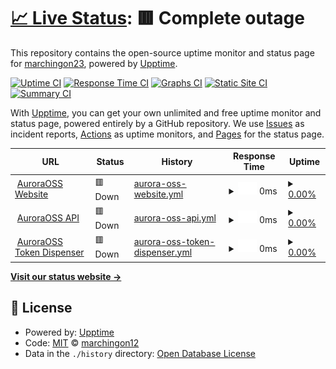 # [📈 Live Status](https://marchingon23.github.io/status-page): <!--live status--> **🟥 Complete outage**

This repository contains the open-source uptime monitor and status page for [marchingon23](https://marchingon23.github.io/status-page), powered by [Upptime](https://github.com/upptime/upptime).

[![Uptime CI](https://github.com/marchingon23/status-page/workflows/Uptime%20CI/badge.svg)](https://github.com/marchingon23/status-page/actions?query=workflow%3A%22Uptime+CI%22)
[![Response Time CI](https://github.com/marchingon23/status-page/workflows/Response%20Time%20CI/badge.svg)](https://github.com/marchingon23/status-page/actions?query=workflow%3A%22Response+Time+CI%22)
[![Graphs CI](https://github.com/marchingon23/status-page/workflows/Graphs%20CI/badge.svg)](https://github.com/marchingon23/status-page/actions?query=workflow%3A%22Graphs+CI%22)
[![Static Site CI](https://github.com/marchingon23/status-page/workflows/Static%20Site%20CI/badge.svg)](https://github.com/marchingon23/status-page/actions?query=workflow%3A%22Static+Site+CI%22)
[![Summary CI](https://github.com/marchingon23/status-page/workflows/Summary%20CI/badge.svg)](https://github.com/marchingon23/status-page/actions?query=workflow%3A%22Summary+CI%22)

With [Upptime](https://upptime.js.org), you can get your own unlimited and free uptime monitor and status page, powered entirely by a GitHub repository. We use [Issues](https://github.com/marchingon23/status-page/issues) as incident reports, [Actions](https://github.com/marchingon23/status-page/actions) as uptime monitors, and [Pages](https://marchingon23.github.io/status-page) for the status page.

<!--start: status pages-->
<!-- This summary is generated by Upptime (https://github.com/upptime/upptime) -->
<!-- Do not edit this manually, your changes will be overwritten -->
<!-- prettier-ignore -->
| URL | Status | History | Response Time | Uptime |
| --- | ------ | ------- | ------------- | ------ |
| <img alt="" src="https://auroraoss.com/favicon.ico" height="13"> [AuroraOSS Website](https://auroraoss.com) | 🟥 Down | [aurora-oss-website.yml](https://github.com/marchingon12/status-page/commits/HEAD/history/aurora-oss-website.yml) | <details><summary><img alt="Response time graph" src="./graphs/aurora-oss-website/response-time-week.png" height="20"> 0ms</summary><br><a href="https://marchingon12.github.io/status-page/history/aurora-oss-website"><img alt="Response time 546" src="https://img.shields.io/endpoint?url=https%3A%2F%2Fraw.githubusercontent.com%2Fmarchingon12%2Fstatus-page%2FHEAD%2Fapi%2Faurora-oss-website%2Fresponse-time.json"></a><br><a href="https://marchingon12.github.io/status-page/history/aurora-oss-website"><img alt="24-hour response time 0" src="https://img.shields.io/endpoint?url=https%3A%2F%2Fraw.githubusercontent.com%2Fmarchingon12%2Fstatus-page%2FHEAD%2Fapi%2Faurora-oss-website%2Fresponse-time-day.json"></a><br><a href="https://marchingon12.github.io/status-page/history/aurora-oss-website"><img alt="7-day response time 0" src="https://img.shields.io/endpoint?url=https%3A%2F%2Fraw.githubusercontent.com%2Fmarchingon12%2Fstatus-page%2FHEAD%2Fapi%2Faurora-oss-website%2Fresponse-time-week.json"></a><br><a href="https://marchingon12.github.io/status-page/history/aurora-oss-website"><img alt="30-day response time 0" src="https://img.shields.io/endpoint?url=https%3A%2F%2Fraw.githubusercontent.com%2Fmarchingon12%2Fstatus-page%2FHEAD%2Fapi%2Faurora-oss-website%2Fresponse-time-month.json"></a><br><a href="https://marchingon12.github.io/status-page/history/aurora-oss-website"><img alt="1-year response time 550" src="https://img.shields.io/endpoint?url=https%3A%2F%2Fraw.githubusercontent.com%2Fmarchingon12%2Fstatus-page%2FHEAD%2Fapi%2Faurora-oss-website%2Fresponse-time-year.json"></a></details> | <details><summary><a href="https://marchingon12.github.io/status-page/history/aurora-oss-website">0.00%</a></summary><a href="https://marchingon12.github.io/status-page/history/aurora-oss-website"><img alt="All-time uptime 27.60%" src="https://img.shields.io/endpoint?url=https%3A%2F%2Fraw.githubusercontent.com%2Fmarchingon12%2Fstatus-page%2FHEAD%2Fapi%2Faurora-oss-website%2Fuptime.json"></a><br><a href="https://marchingon12.github.io/status-page/history/aurora-oss-website"><img alt="24-hour uptime 0.00%" src="https://img.shields.io/endpoint?url=https%3A%2F%2Fraw.githubusercontent.com%2Fmarchingon12%2Fstatus-page%2FHEAD%2Fapi%2Faurora-oss-website%2Fuptime-day.json"></a><br><a href="https://marchingon12.github.io/status-page/history/aurora-oss-website"><img alt="7-day uptime 0.00%" src="https://img.shields.io/endpoint?url=https%3A%2F%2Fraw.githubusercontent.com%2Fmarchingon12%2Fstatus-page%2FHEAD%2Fapi%2Faurora-oss-website%2Fuptime-week.json"></a><br><a href="https://marchingon12.github.io/status-page/history/aurora-oss-website"><img alt="30-day uptime 0.00%" src="https://img.shields.io/endpoint?url=https%3A%2F%2Fraw.githubusercontent.com%2Fmarchingon12%2Fstatus-page%2FHEAD%2Fapi%2Faurora-oss-website%2Fuptime-month.json"></a><br><a href="https://marchingon12.github.io/status-page/history/aurora-oss-website"><img alt="1-year uptime 17.49%" src="https://img.shields.io/endpoint?url=https%3A%2F%2Fraw.githubusercontent.com%2Fmarchingon12%2Fstatus-page%2FHEAD%2Fapi%2Faurora-oss-website%2Fuptime-year.json"></a></details>
| <img alt="" src="https://favicons.githubusercontent.com/auroraoss.com" height="13"> [AuroraOSS API](https://auroraoss.com/api/) | 🟥 Down | [aurora-oss-api.yml](https://github.com/marchingon12/status-page/commits/HEAD/history/aurora-oss-api.yml) | <details><summary><img alt="Response time graph" src="./graphs/aurora-oss-api/response-time-week.png" height="20"> 0ms</summary><br><a href="https://marchingon12.github.io/status-page/history/aurora-oss-api"><img alt="Response time 544" src="https://img.shields.io/endpoint?url=https%3A%2F%2Fraw.githubusercontent.com%2Fmarchingon12%2Fstatus-page%2FHEAD%2Fapi%2Faurora-oss-api%2Fresponse-time.json"></a><br><a href="https://marchingon12.github.io/status-page/history/aurora-oss-api"><img alt="24-hour response time 0" src="https://img.shields.io/endpoint?url=https%3A%2F%2Fraw.githubusercontent.com%2Fmarchingon12%2Fstatus-page%2FHEAD%2Fapi%2Faurora-oss-api%2Fresponse-time-day.json"></a><br><a href="https://marchingon12.github.io/status-page/history/aurora-oss-api"><img alt="7-day response time 0" src="https://img.shields.io/endpoint?url=https%3A%2F%2Fraw.githubusercontent.com%2Fmarchingon12%2Fstatus-page%2FHEAD%2Fapi%2Faurora-oss-api%2Fresponse-time-week.json"></a><br><a href="https://marchingon12.github.io/status-page/history/aurora-oss-api"><img alt="30-day response time 0" src="https://img.shields.io/endpoint?url=https%3A%2F%2Fraw.githubusercontent.com%2Fmarchingon12%2Fstatus-page%2FHEAD%2Fapi%2Faurora-oss-api%2Fresponse-time-month.json"></a><br><a href="https://marchingon12.github.io/status-page/history/aurora-oss-api"><img alt="1-year response time 1010" src="https://img.shields.io/endpoint?url=https%3A%2F%2Fraw.githubusercontent.com%2Fmarchingon12%2Fstatus-page%2FHEAD%2Fapi%2Faurora-oss-api%2Fresponse-time-year.json"></a></details> | <details><summary><a href="https://marchingon12.github.io/status-page/history/aurora-oss-api">0.00%</a></summary><a href="https://marchingon12.github.io/status-page/history/aurora-oss-api"><img alt="All-time uptime 12.76%" src="https://img.shields.io/endpoint?url=https%3A%2F%2Fraw.githubusercontent.com%2Fmarchingon12%2Fstatus-page%2FHEAD%2Fapi%2Faurora-oss-api%2Fuptime.json"></a><br><a href="https://marchingon12.github.io/status-page/history/aurora-oss-api"><img alt="24-hour uptime 0.00%" src="https://img.shields.io/endpoint?url=https%3A%2F%2Fraw.githubusercontent.com%2Fmarchingon12%2Fstatus-page%2FHEAD%2Fapi%2Faurora-oss-api%2Fuptime-day.json"></a><br><a href="https://marchingon12.github.io/status-page/history/aurora-oss-api"><img alt="7-day uptime 0.00%" src="https://img.shields.io/endpoint?url=https%3A%2F%2Fraw.githubusercontent.com%2Fmarchingon12%2Fstatus-page%2FHEAD%2Fapi%2Faurora-oss-api%2Fuptime-week.json"></a><br><a href="https://marchingon12.github.io/status-page/history/aurora-oss-api"><img alt="30-day uptime 0.00%" src="https://img.shields.io/endpoint?url=https%3A%2F%2Fraw.githubusercontent.com%2Fmarchingon12%2Fstatus-page%2FHEAD%2Fapi%2Faurora-oss-api%2Fuptime-month.json"></a><br><a href="https://marchingon12.github.io/status-page/history/aurora-oss-api"><img alt="1-year uptime 2.53%" src="https://img.shields.io/endpoint?url=https%3A%2F%2Fraw.githubusercontent.com%2Fmarchingon12%2Fstatus-page%2FHEAD%2Fapi%2Faurora-oss-api%2Fuptime-year.json"></a></details>
| <img alt="" src="https://favicons.githubusercontent.com/goolag.store" height="13"> [AuroraOSS Token Dispenser](http://goolag.store:1337/api/status) | 🟥 Down | [aurora-oss-token-dispenser.yml](https://github.com/marchingon12/status-page/commits/HEAD/history/aurora-oss-token-dispenser.yml) | <details><summary><img alt="Response time graph" src="./graphs/aurora-oss-token-dispenser/response-time-week.png" height="20"> 0ms</summary><br><a href="https://marchingon12.github.io/status-page/history/aurora-oss-token-dispenser"><img alt="Response time 406" src="https://img.shields.io/endpoint?url=https%3A%2F%2Fraw.githubusercontent.com%2Fmarchingon12%2Fstatus-page%2FHEAD%2Fapi%2Faurora-oss-token-dispenser%2Fresponse-time.json"></a><br><a href="https://marchingon12.github.io/status-page/history/aurora-oss-token-dispenser"><img alt="24-hour response time 0" src="https://img.shields.io/endpoint?url=https%3A%2F%2Fraw.githubusercontent.com%2Fmarchingon12%2Fstatus-page%2FHEAD%2Fapi%2Faurora-oss-token-dispenser%2Fresponse-time-day.json"></a><br><a href="https://marchingon12.github.io/status-page/history/aurora-oss-token-dispenser"><img alt="7-day response time 0" src="https://img.shields.io/endpoint?url=https%3A%2F%2Fraw.githubusercontent.com%2Fmarchingon12%2Fstatus-page%2FHEAD%2Fapi%2Faurora-oss-token-dispenser%2Fresponse-time-week.json"></a><br><a href="https://marchingon12.github.io/status-page/history/aurora-oss-token-dispenser"><img alt="30-day response time 0" src="https://img.shields.io/endpoint?url=https%3A%2F%2Fraw.githubusercontent.com%2Fmarchingon12%2Fstatus-page%2FHEAD%2Fapi%2Faurora-oss-token-dispenser%2Fresponse-time-month.json"></a><br><a href="https://marchingon12.github.io/status-page/history/aurora-oss-token-dispenser"><img alt="1-year response time 314" src="https://img.shields.io/endpoint?url=https%3A%2F%2Fraw.githubusercontent.com%2Fmarchingon12%2Fstatus-page%2FHEAD%2Fapi%2Faurora-oss-token-dispenser%2Fresponse-time-year.json"></a></details> | <details><summary><a href="https://marchingon12.github.io/status-page/history/aurora-oss-token-dispenser">0.00%</a></summary><a href="https://marchingon12.github.io/status-page/history/aurora-oss-token-dispenser"><img alt="All-time uptime 73.76%" src="https://img.shields.io/endpoint?url=https%3A%2F%2Fraw.githubusercontent.com%2Fmarchingon12%2Fstatus-page%2FHEAD%2Fapi%2Faurora-oss-token-dispenser%2Fuptime.json"></a><br><a href="https://marchingon12.github.io/status-page/history/aurora-oss-token-dispenser"><img alt="24-hour uptime 0.00%" src="https://img.shields.io/endpoint?url=https%3A%2F%2Fraw.githubusercontent.com%2Fmarchingon12%2Fstatus-page%2FHEAD%2Fapi%2Faurora-oss-token-dispenser%2Fuptime-day.json"></a><br><a href="https://marchingon12.github.io/status-page/history/aurora-oss-token-dispenser"><img alt="7-day uptime 0.00%" src="https://img.shields.io/endpoint?url=https%3A%2F%2Fraw.githubusercontent.com%2Fmarchingon12%2Fstatus-page%2FHEAD%2Fapi%2Faurora-oss-token-dispenser%2Fuptime-week.json"></a><br><a href="https://marchingon12.github.io/status-page/history/aurora-oss-token-dispenser"><img alt="30-day uptime 0.00%" src="https://img.shields.io/endpoint?url=https%3A%2F%2Fraw.githubusercontent.com%2Fmarchingon12%2Fstatus-page%2FHEAD%2Fapi%2Faurora-oss-token-dispenser%2Fuptime-month.json"></a><br><a href="https://marchingon12.github.io/status-page/history/aurora-oss-token-dispenser"><img alt="1-year uptime 70.64%" src="https://img.shields.io/endpoint?url=https%3A%2F%2Fraw.githubusercontent.com%2Fmarchingon12%2Fstatus-page%2FHEAD%2Fapi%2Faurora-oss-token-dispenser%2Fuptime-year.json"></a></details>

<!--end: status pages-->

[**Visit our status website →**](https://marchingon23.github.io/status-page)

## 📄 License

- Powered by: [Upptime](https://github.com/upptime/upptime)
- Code: [MIT](./LICENSE) © [marchingon12](https://marchingon23.github.io/status-page)
- Data in the `./history` directory: [Open Database License](https://opendatacommons.org/licenses/odbl/1-0/)
